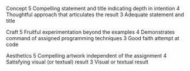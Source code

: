 Concept
5 Compelling statement and title indicating depth in intention
4 Thoughtful approach that articulates the result
3 Adequate statement and title

Craft
5 Fruitful experimentation beyond the examples
4 Demonstrates command of assigned programming techniques
3 Good faith attempt at code

Aesthetics
5 Compelling artwork independent of the assignment
4 Satisfying visual (or textual) result
3 Visual or textual result
